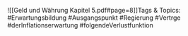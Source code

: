 
![[Geld und Währung Kapitel 5.pdf#page=8]]Tags & Topics:
   #Erwartungsbildung
   #Ausgangspunkt
   #Regierung
   #Vertrge
   #derInflationserwartung
   #folgendeVerlustfunktion